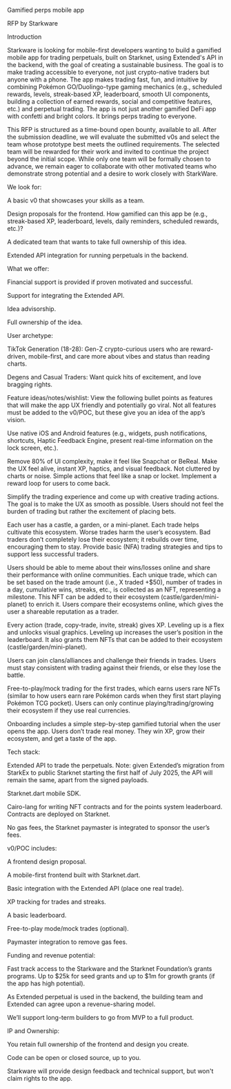 Gamified perps mobile app

RFP by Starkware



Introduction

Starkware is looking for mobile-first developers wanting to build a gamified mobile app for trading perpetuals, built on Starknet, using Extended's API in the backend, with the goal of creating a sustainable business. The goal is to make trading accessible to everyone, not just crypto-native traders but anyone with a phone. The app makes trading fast, fun, and intuitive by combining Pokémon GO/Duolingo-type gaming mechanics (e.g., scheduled rewards, levels, streak-based XP, leaderboard, smooth UI components, building a collection of earned rewards, social and competitive features, etc.) and perpetual trading. The app is not just another gamified DeFi app with confetti and bright colors. It brings perps trading to everyone.



This RFP is structured as a time-bound open bounty, available to all. After the submission deadline, we will evaluate the submitted v0s and select the team whose prototype best meets the outlined requirements. The selected team will be rewarded for their work and invited to continue the project beyond the initial scope. While only one team will be formally chosen to advance, we remain eager to collaborate with other motivated teams who demonstrate strong potential and a desire to work closely with StarkWare.




We look for:

A basic v0 that showcases your skills as a team. 

Design proposals for the frontend. How gamified can this app be (e.g., streak-based XP, leaderboard, levels, daily reminders, scheduled rewards, etc.)? 

A dedicated team that wants to take full ownership of this idea.

Extended API integration for running perpetuals in the backend.



What we offer:

Financial support is provided if proven motivated and successful.

Support for integrating the Extended API.

Idea advisorship.

Full ownership of the idea.



User archetype:

TikTok Generation (18-28): Gen-Z crypto-curious users who are reward-driven, mobile-first, and care more about vibes and status than reading charts.

Degens and Casual Traders: Want quick hits of excitement, and love bragging rights.



Feature ideas/notes/wishlist:
View the following bullet points as features that will make the app UX friendly and potentially go viral. Not all features must be added to the v0/POC, but these give you an idea of the app’s vision.

Use native iOS and Android features (e.g., widgets, push notifications, shortcuts, Haptic Feedback Engine, present real-time information on the lock screen, etc.).

Remove 80% of UI complexity,  make it feel like Snapchat or BeReal. Make the UX feel alive, instant XP, haptics, and visual feedback. Not cluttered by charts or noise. Simple actions that feel like a snap or locket. Implement a reward loop for users to come back.

Simplify the trading experience and come up with creative trading actions. The goal is to make the UX as smooth as possible. Users should not feel the burden of trading but rather the excitement of placing bets. 

Each user has a castle, a garden, or a mini-planet. Each trade helps cultivate this ecosystem. Worse trades harm the user’s ecosystem. Bad traders don’t completely lose their ecosystem; it rebuilds over time, encouraging them to stay. Provide basic (NFA) trading strategies and tips to support less successful traders.

Users should be able to meme about their wins/losses online and share their performance with online communities. Each unique trade, which can be set based on the trade amount (i.e., X traded +$50), number of trades in a day, cumulative wins, streaks, etc., is collected as an NFT, representing a milestone. This NFT can be added to their ecosystem (castle/garden/mini-planet) to enrich it. Users compare their ecosystems online, which gives the user a shareable reputation as a trader.

Every action (trade, copy-trade, invite, streak) gives XP. Leveling up is a flex and unlocks visual graphics. Leveling up increases the user’s position in the leaderboard. It also grants them NFTs that can be added to their ecosystem (castle/garden/mini-planet).

Users can join clans/alliances and challenge their friends in trades. Users must stay consistent with trading against their friends, or else they lose the battle. 

Free-to-play/mock trading for the first trades, which earns users rare NFTs (similar to how users earn rare Pokémon cards when they first start playing Pokémon TCG pocket). Users can only continue playing/trading/growing their ecosystem if they use real currencies. 

Onboarding includes a simple step-by-step gamified tutorial when the user opens the app. Users don’t trade real money. They win XP, grow their ecosystem, and get a taste of the app.



Tech stack:

Extended API to trade the perpetuals. Note: given Extended’s migration from StarkEx to public Starknet starting the first half of July 2025, the API will remain the same, apart from the signed payloads.

Starknet.dart mobile SDK.

Cairo-lang for writing NFT contracts and for the points system leaderboard. Contracts are deployed on Starknet.

No gas fees, the Starknet paymaster is integrated to sponsor the user’s fees. 



v0/POC includes:

A frontend design proposal.

A mobile-first frontend built with Starknet.dart.

Basic integration with the Extended API (place one real trade).

XP tracking for trades and streaks.

A basic leaderboard.

Free-to-play mode/mock trades (optional).

Paymaster integration to remove gas fees.



Funding and revenue potential:

Fast track access to the Starkware and the Starknet Foundation’s grants programs. Up to $25k for seed grants and up to $1m for growth grants (if the app has high potential). 

As Extended perpetual is used in the backend, the building team and Extended can agree upon a revenue-sharing model.

We’ll support long-term builders to go from MVP to a full product.



IP and Ownership:

You retain full ownership of the frontend and design you create.

Code can be open or closed source, up to you.

Starkware will provide design feedback and technical support, but won't claim rights to the app.